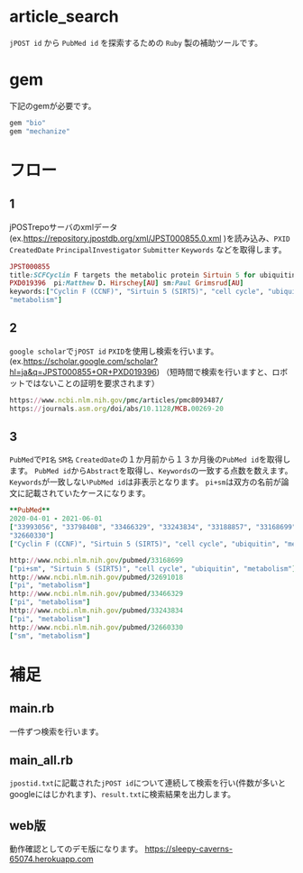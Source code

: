 # article_search
`jPOST id` から `PubMed id` を探索するための `Ruby` 製の補助ツールです。
# gem
下記のgemが必要です。
```ruby
gem "bio"
gem "mechanize"
```
# フロー
## 1
jPOSTrepoサーバのxmlデータ(ex.https://repository.jpostdb.org/xml/JPST000855.0.xml )を読み込み、`PXID` `CreatedDate` `PrincipalInvestigator` `Submitter` `Keywords` などを取得します。

```ruby
JPST000855
title:SCFCyclin F targets the metabolic protein Sirtuin 5 for ubiquitination
PXD019396  pi:Matthew D. Hirschey[AU] sm:Paul Grimsrud[AU]
keywords:["Cyclin F (CCNF)", "Sirtuin 5 (SIRT5)", "cell cycle", "ubiquitin", 
"metabolism"]
```
## 2
`google scholar`で`jPOST id` `PXID`を使用し検索を行います。
(ex.https://scholar.google.com/scholar?hl=ja&q=JPST000855+OR+PXD019396)
（短時間で検索を行いますと、ロボットではないことの証明を要求されます）
```ruby
https://www.ncbi.nlm.nih.gov/pmc/articles/pmc8093487/
https://journals.asm.org/doi/abs/10.1128/MCB.00269-20
```
## 3
`PubMed`で`PI名` `SM名` `CreatedDate`の１か月前から１３か月後の`PubMed id`を取得します。
`PubMed id`から`Abstract`を取得し、`Keywords`の一致する点数を数えます。
`Keywords`が一致しない`PubMed id`は非表示となります。
`pi+sm`は双方の名前が論文に記載されていたケースになります。
```ruby
**PubMed**
2020-04-01 - 2021-06-01
["33993056", "33798408", "33466329", "33243834", "33188857", "33168699", "32865009", "32691018", "33529682", 
"32660330"]
["Cyclin F (CCNF)", "Sirtuin 5 (SIRT5)", "cell cycle", "ubiquitin", "metabolism"]

http://www.ncbi.nlm.nih.gov/pubmed/33168699
["pi+sm", "Sirtuin 5 (SIRT5)", "cell cycle", "ubiquitin", "metabolism"]
http://www.ncbi.nlm.nih.gov/pubmed/32691018
["pi", "metabolism"]
http://www.ncbi.nlm.nih.gov/pubmed/33466329
["pi", "metabolism"]
http://www.ncbi.nlm.nih.gov/pubmed/33243834
["pi", "metabolism"]
http://www.ncbi.nlm.nih.gov/pubmed/32660330
["sm", "metabolism"]
```
# 補足
## main.rb
一件ずつ検索を行います。
## main_all.rb
`jpostid.txt`に記載された`jPOST id`について連続して検索を行い(件数が多いとgoogleにはじかれます)、`result.txt`に検索結果を出力します。
## web版
動作確認としてのデモ版になります。
https://sleepy-caverns-65074.herokuapp.com


